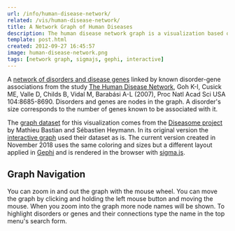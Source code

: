 ```yaml
---
url: /info/human-disease-network/
related: /vis/human-disease-network/
title: A Network Graph of Human Diseases
description: The human disease network graph is a visualization based on a study that explored relations of human disorders and disease-genes by Goh K-I, Cusick ME, Valle D, Childs B, Vidal M, Barabási A-L (2007).
template: post.html
created: 2012-09-27 16:45:57
image: human-disease-network.png
tags: [network graph, sigmajs, gephi, interactive]
---
```

A [network of disorders and disease genes](/vis/human-disease-network/) linked by known disorder-gene associations from the study [The Human Disease Network](https://www.barabasilab.com/publications/the-human-disease-network), Goh K-I, Cusick ME, Valle D, Childs B, Vidal M, Barabási A-L (2007), Proc Natl Acad Sci USA 104:8685-8690. Disorders and genes are nodes in the graph. A disorder's size corresponds to the number of genes known to be associated with it.

The [graph dataset](https://gephi.org/datasets/diseasome.gexf.zip) for this visualization comes from the <a href="https://gephi.wordpress.com/2009/07/02/diseasome-explore-the-human-disease-network/">Diseasome project</a> by Mathieu Bastian and Sébastien Heymann. In its original version the [interactive graph](/vis/human-disease-network/) used their dataset as is. The current version created in November 2018 uses the same coloring and sizes but a different layout applied in [Gephi](https://gephi.org/) and is rendered in the browser with [sigma.js](https://sigmajs.org/).

## Graph Navigation

You can zoom in and out the graph with the mouse wheel. You can move the graph by clicking and holding the left mouse button and moving the mouse. When you zoom into the graph more node names will be shown. To highlight disorders or genes and their connections type the name in the top menu's search form.
